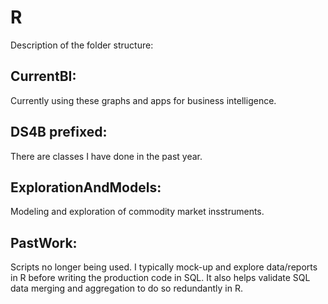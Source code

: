 # R
Description of the folder structure:

## CurrentBI: 

Currently using these graphs and apps for business intelligence. 

## DS4B prefixed:

There are classes I have done in the past year. 

## ExplorationAndModels:

Modeling and exploration of commodity market insstruments.

## PastWork:

Scripts no longer being used. I typically mock-up and explore data/reports in R before writing the production code in SQL. It also helps validate SQL data merging and aggregation to do so redundantly in R. 